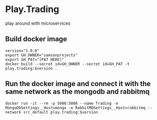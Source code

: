 # Play.Trading

play around with microservices

## Build docker image

```linux
version="1.0.0"
export GH_OWNER="samsonprojects"
export GH_PAT="[PAT HERE]"
docker build --secret id=GH_OWNER --secret id=GH_PAT -t play.trading:$version .
```

## Run the docker image and connect it with the same network as the mongodb and rabbitmq

```linux
docker run -it --rm -p 5006:5006 --name Trading -e MongoDbSettings__Host=mongo -e RabbitMQSettings__Host=rabbitmq --network src_default play.trading:$version
```
